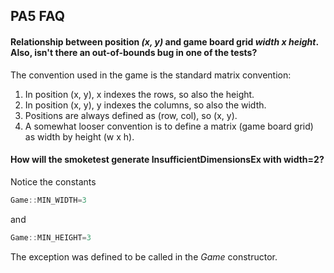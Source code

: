 ## PA5 FAQ

#### Relationship between position *(x, y)* and game board grid *width x height*. Also, isn't there an out-of-bounds bug in one of the tests?
The convention used in the game is the standard matrix convention: 

1. In position (x, y), x indexes the rows, so also the height.
2. In position (x, y), y indexes the columns, so also the width.
3. Positions are always defined as (row, col), so (x, y).
4. A somewhat looser convention is to define a matrix (game board grid) as width by height (w x h).

#### How will the smoketest generate InsufficientDimensionsEx with width=2?
Notice the constants 
```C++
Game::MIN_WIDTH=3 
```
and
```C++
Game::MIN_HEIGHT=3
```
The exception was defined to be called in the *Game* constructor.

####
